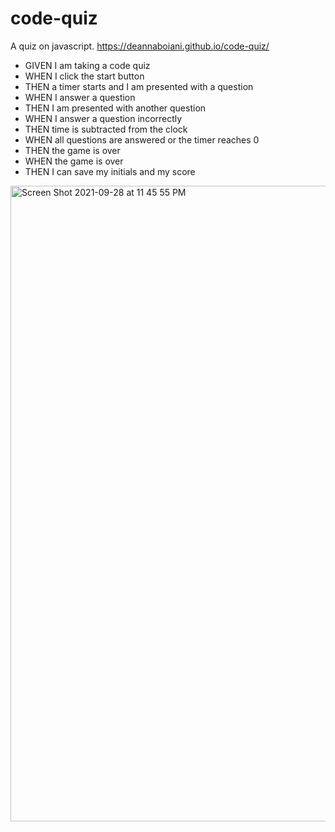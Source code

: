 # code-quiz
A quiz on javascript.
https://deannaboiani.github.io/code-quiz/

- GIVEN I am taking a code quiz
- WHEN I click the start button
- THEN a timer starts and I am presented with a question
- WHEN I answer a question
- THEN I am presented with another question
- WHEN I answer a question incorrectly
- THEN time is subtracted from the clock
- WHEN all questions are answered or the timer reaches 0
- THEN the game is over
- WHEN the game is over
- THEN I can save my initials and my score

<img width="1017" alt="Screen Shot 2021-09-28 at 11 45 55 PM" src="https://user-images.githubusercontent.com/89818334/135217107-4941ebb7-a6ed-457b-b4b3-61abdbf1a84c.png">
